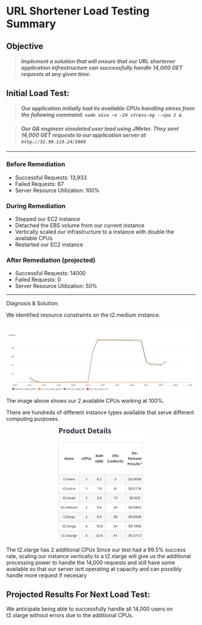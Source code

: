 # URL Shortener Load Testing Summary

## Objective
> #### _Implement a solution that will ensure that our URL shortener application infrastructure can successfully handle 14,000 GET requests at any given time._

## Initial Load Test:
> #### _Our application initially had its available CPUs handling stress from the following command: `sudo nice -n -20 stress-ng --cpu 2 &`._ 

> #### _Our QA engineer simulated user load using JMeter. They sent 14,000 GET requests to our application server at `http://52.90.119.24/5000`_

___

### Before Remediation

* Successful Requests: 13,933
* Failed Requests: 67
* Server Resource Utilization: 100%

### During Remediation

* Stopped our EC2 instance
* Detached the EBS volume from our current instance 
* Vertically scaled our infrastructure to a instance with double the available CPUs
* Restarted our EC2 instance

### After Remediation (projected)

* Successful Requests: 14000
* Failed Requests: 0
* Server Resource Utilization: 50%

___

Diagnosis & Solution:

We identified resource constraints on the t2.medium instance.

<p align="center">
<img src="https://github.com/djtoler/Blitz2/blob/main/medium_cpu_user_blitz2.PNG">
</p>

The image above shows our 2 available CPUs working at 100%. 


There are hundreds of different instance types available that serve different computing purposes. 

<p align="center">
<img src="https://github.com/djtoler/Blitz2/blob/main/00110CC3-CFA4-45A1-B134-598CBC182038.jpeg" height="300">
</p>

The t2.xlarge has 2 additional CPUs Since our test had a 99.5% success rate, scaling our instance vertically to a t2.xlarge will give us the additional processing power to handle the 14,000 requests and still have some available so that our server isnt operating at capacity and can possibly handle more request if necesary 

## Projected Results For Next Load Test:

We anticipate being able to successfully handle all 14,000 users on t2.xlarge without errors due to the additional CPUs.


